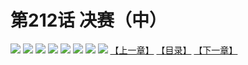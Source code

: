 # 第212话 决赛（中）
![](https://mhpic.xiaomingtaiji.net/comic/D/斗破苍穹拆分版/212话/1.jpg-zymk.middle.webp)
![](https://mhpic.xiaomingtaiji.net/comic/D/斗破苍穹拆分版/212话/2.jpg-zymk.middle.webp)
![](https://mhpic.xiaomingtaiji.net/comic/D/斗破苍穹拆分版/212话/3.jpg-zymk.middle.webp)
![](https://mhpic.xiaomingtaiji.net/comic/D/斗破苍穹拆分版/212话/4.jpg-zymk.middle.webp)
![](https://mhpic.xiaomingtaiji.net/comic/D/斗破苍穹拆分版/212话/5.jpg-zymk.middle.webp)
![](https://mhpic.xiaomingtaiji.net/comic/D/斗破苍穹拆分版/212话/6.jpg-zymk.middle.webp)
![](https://mhpic.xiaomingtaiji.net/comic/D/斗破苍穹拆分版/212话/7.jpg-zymk.middle.webp)
![](https://mhpic.xiaomingtaiji.net/comic/D/斗破苍穹拆分版/212话/8.jpg-zymk.middle.webp)
[【上一章】](./211.md)
[【目录】](./READMD.md)
[【下一章】](./213.md)
